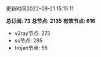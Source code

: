 更新时间2022-09-21 15:15:11

**总订阅: 73**
**总节点: 2135**
**有效节点: 616**
- v2ray节点: 275
- ss节点: 285
- trojan节点: 56
